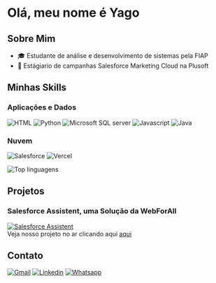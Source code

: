 # Olá, meu nome é Yago
## Sobre Mim
- :mortar_board: Estudante de análise e desenvolvimento de sistemas pela FIAP</li>
- :briefcase: Estágiario de campanhas Salesforce Marketing Cloud na Plusoft</li>
## Minhas Skills

### Aplicações e Dados
![HTML](https://img.shields.io/badge/HTML5-E34F26?style=for-the-badge&logo=html5&logoColor=white)
![Python](https://img.shields.io/badge/CSS3-1572B6?style=for-the-badge&logo=css3&logoColor=white)
![Microsoft SQL server](https://img.shields.io/badge/Microsoft_SQL_Server-CC2927?style=for-the-badge&logo=microsoft-sql-server&logoColor=white)
![Javascript](https://img.shields.io/badge/JavaScript-F7DF1E?style=for-the-badge&logo=javascript&logoColor=black)
![Java](https://img.shields.io/badge/Java-ED8B00?style=for-the-badge&logo=openjdk&logoColor=white)

### Nuvem
![Salesforce](https://img.shields.io/badge/Salesforce-00A1E0?style=for-the-badge&logo=Salesforce&logoColor=white)
![Vercel](https://img.shields.io/badge/Vercel-000000?style=for-the-badge&logo=vercel&logoColor=white)

![Top linguagens](https://github-readme-stats.vercel.app/api/top-langs/?username=yagoluucas)

## Projetos
### Salesforce Assistent, uma Solução da WebForAll
[![Salesforce Assistent](https://github-readme-stats.vercel.app/api/pin/?username=yagoluucas&repo=salesforce_web)](https://github.com/yagoluucas/salesforce_web)  
Veja nosso projeto no ar clicando aqui [aqui](https://salesforce-assistent.vercel.app/)

### 

## Contato
[![Gmail](https://img.shields.io/badge/Gmail-D14836?style=for-the-badge&logo=gmail&logoColor=white&link=mailto:yago543@gmail.com)](mailto:yago543@gmail.com)
[![Linkedin](https://img.shields.io/badge/LinkedIn-0077B5?style=for-the-badge&logo=linkedin&logoColor=white&link=https://www.linkedin.com/in/yago-lucas-silva/)](https://www.linkedin.com/in/yago-lucas-silva/)
[![Whatsapp](https://img.shields.io/badge/WhatsApp-25D366?style=for-the-badge&logo=whatsapp&logoColor=white)](https://api.whatsapp.com/send?phone=5511979918961&text=Ol%C3%A1%2C%20vim%20pelo%20seu%20perfil%20do%20github%20%F0%9F%98%80)




